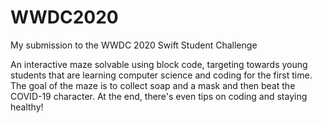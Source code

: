 # WWDC2020
My submission to the WWDC 2020 Swift Student Challenge

An interactive maze solvable using block code, targeting towards young students that are learning computer science and coding for the first time. The goal of the maze is to collect soap and a mask and then beat the COVID-19 character. At the end, there's even tips on coding and staying healthy!
